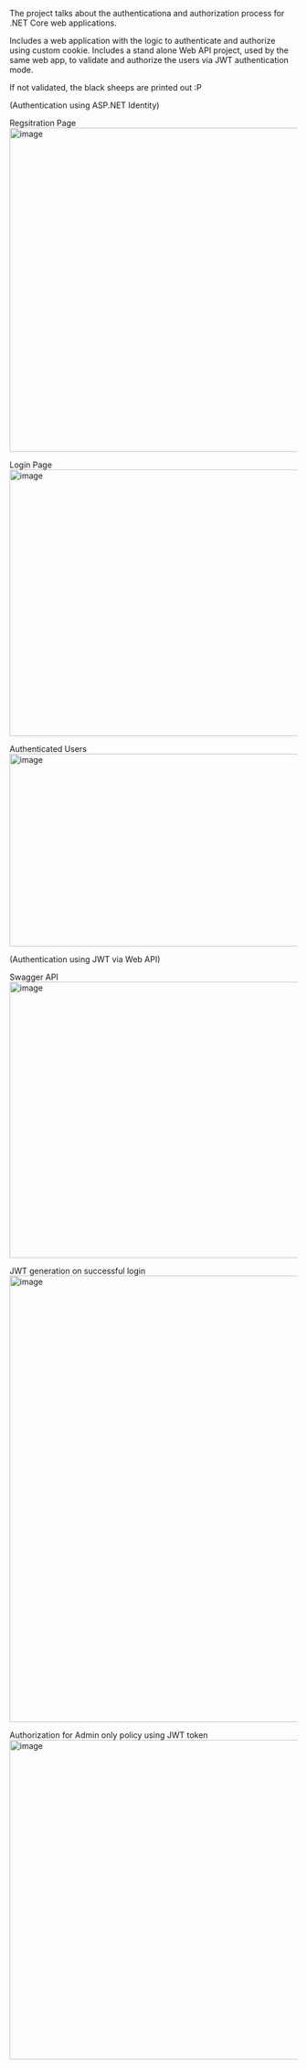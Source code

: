 The project talks about the authenticationa and authorization process for .NET Core web applications.

Includes a web application with the logic to authenticate and authorize using custom cookie.
Includes a stand alone Web API project, used by the same web app, to validate and authorize the users via JWT authentication mode.

If not validated, the black sheeps are printed out :P

(Authentication using ASP.NET Identity)

Regsitration Page
<img width="1655" height="567" alt="image" src="https://github.com/user-attachments/assets/0c166467-654d-4c07-8401-8a57c7dfb8d9" />

Login Page
<img width="1649" height="466" alt="image" src="https://github.com/user-attachments/assets/cb4e344a-f5d2-4d4c-b134-c62eca08b542" />

Authenticated Users
<img width="1637" height="337" alt="image" src="https://github.com/user-attachments/assets/acb2585f-5a38-41c3-9c6e-9c01d8e4174a" />

(Authentication using JWT via Web API)

Swagger API
<img width="1817" height="483" alt="image" src="https://github.com/user-attachments/assets/78e6887d-08d2-40e1-bdb6-f7bae95d5847" />

JWT generation on successful login
<img width="1758" height="781" alt="image" src="https://github.com/user-attachments/assets/569be368-9307-4c23-929a-b22d97721e09" />

Authorization for Admin only policy using JWT token
<img width="1876" height="559" alt="image" src="https://github.com/user-attachments/assets/79b16723-8d28-4bf2-b466-615e911d05b2" />


